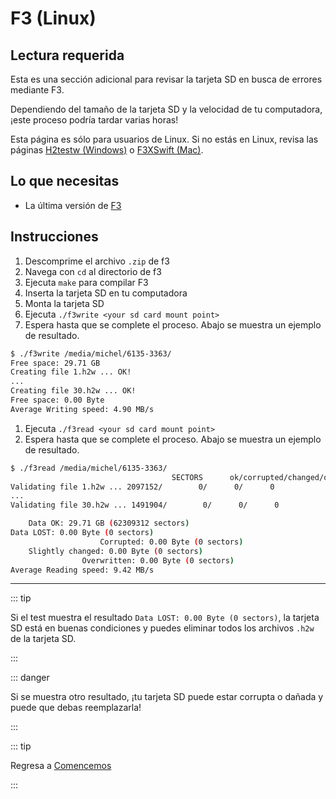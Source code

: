 # F3 (Linux)

## Lectura requerida

Esta es una sección adicional para revisar la tarjeta SD en busca de errores mediante F3.

Dependiendo del tamaño de la tarjeta SD y la velocidad de tu computadora, ¡este proceso podría tardar varias horas!

Esta página es sólo para usuarios de Linux. Si no estás en Linux, revisa las páginas [H2testw (Windows)](h2testw-\(windows\)) o [F3XSwift (Mac)](f3xswift-\(mac\)).

## Lo que necesitas

- La última versión de [F3](https://github.com/AltraMayor/f3/releases/tag/v8.0)

## Instrucciones

1. Descomprime el archivo `.zip` de f3
2. Navega con `cd` al directorio de f3
3. Ejecuta `make` para compilar F3
4. Inserta la tarjeta SD en tu computadora
5. Monta la tarjeta SD
6. Ejecuta `./f3write <your sd card mount point>`
7. Espera hasta que se complete el proceso. Abajo se muestra un ejemplo de resultado.

```bash
$ ./f3write /media/michel/6135-3363/
Free space: 29.71 GB
Creating file 1.h2w ... OK!
...
Creating file 30.h2w ... OK!
Free space: 0.00 Byte
Average Writing speed: 4.90 MB/s
```

1. Ejecuta `./f3read <your sd card mount point>`
2. Espera hasta que se complete el proceso. Abajo se muestra un ejemplo de resultado.

```bash
$ ./f3read /media/michel/6135-3363/
									SECTORS      ok/corrupted/changed/overwritten
Validating file 1.h2w ... 2097152/        0/      0/      0
...
Validating file 30.h2w ... 1491904/        0/      0/      0

	Data OK: 29.71 GB (62309312 sectors)
Data LOST: 0.00 Byte (0 sectors)
					Corrupted: 0.00 Byte (0 sectors)
	Slightly changed: 0.00 Byte (0 sectors)
				Overwritten: 0.00 Byte (0 sectors)
Average Reading speed: 9.42 MB/s
```

___

::: tip

Si el test muestra el resultado `Data LOST: 0.00 Byte (0 sectors)`, la tarjeta SD está en buenas condiciones y puedes eliminar todos los archivos `.h2w` de la tarjeta SD.

:::

::: danger

Si se muestra otro resultado, ¡tu tarjeta SD puede estar corrupta o dañada y puede que debas reemplazarla!

:::

::: tip

Regresa a [Comencemos](get-started)

:::
